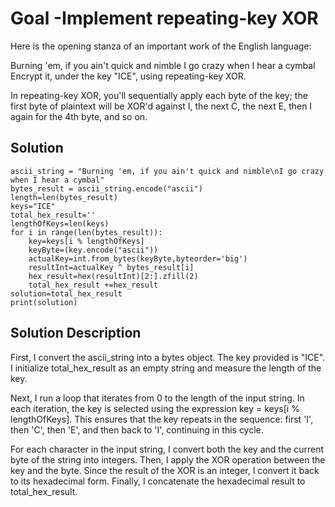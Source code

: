 # Goal -Implement repeating-key XOR
Here is the opening stanza of an important work of the English language:

Burning 'em, if you ain't quick and nimble
I go crazy when I hear a cymbal
Encrypt it, under the key "ICE", using repeating-key XOR.

In repeating-key XOR, you'll sequentially apply each byte of the key; the first byte of plaintext will be XOR'd against I, the next C, the next E, then I again for the 4th byte, and so on.

## Solution
```
ascii_string = "Burning 'em, if you ain't quick and nimble\nI go crazy when I hear a cymbal" 
bytes_result = ascii_string.encode("ascii") 
length=len(bytes_result)
keys="ICE"
total_hex_result=''
lengthOfKeys=len(keys)
for i in range(len(bytes_result)):
    key=keys[i % lengthOfKeys]
    keyByte=(key.encode("ascii"))
    actualKey=int.from_bytes(keyByte,byteorder='big')
    resultInt=actualKey ^ bytes_result[i]
    hex_result=hex(resultInt)[2:].zfill(2)
    total_hex_result +=hex_result
solution=total_hex_result
print(solution)
```
## Solution Description

First, I convert the ascii_string into a bytes object. The key provided is "ICE". I initialize total_hex_result as an empty string and measure the length of the key.

Next, I run a loop that iterates from 0 to the length of the input string. In each iteration, the key is selected using the expression key = keys[i % lengthOfKeys]. This ensures that the key repeats in the sequence: first 'I', then 'C', then 'E', and then back to 'I', continuing in this cycle.

For each character in the input string, I convert both the key and the current byte of the string into integers. Then, I apply the XOR operation between the key and the byte. Since the result of the XOR is an integer, I convert it back to its hexadecimal form. Finally, I concatenate the hexadecimal result to total_hex_result.
   